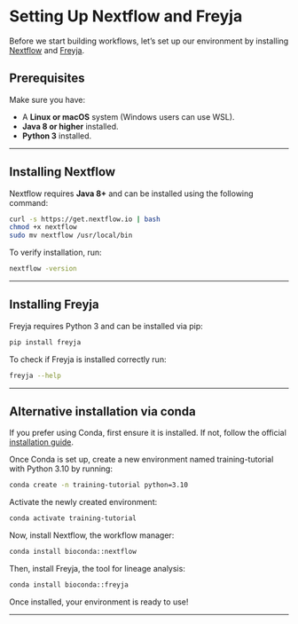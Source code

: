 # **Setting Up Nextflow and Freyja**

Before we start building workflows, let’s set up our environment by installing [Nextflow]((https://www.nextflow.io/docs/latest/overview.html)) and [Freyja](https://andersen-lab.github.io/Freyja/index.html#).

## **Prerequisites**
Make sure you have:
- A **Linux or macOS** system (Windows users can use WSL).
- **Java 8 or higher** installed.
- **Python 3** installed.

---

## **Installing Nextflow**

Nextflow requires **Java 8+** and can be installed using the following command:

```bash
curl -s https://get.nextflow.io | bash
chmod +x nextflow
sudo mv nextflow /usr/local/bin
```

To verify installation, run:
```bash
nextflow -version
```

---

## **Installing Freyja**

Freyja requires Python 3 and can be installed via pip:

```bash
pip install freyja
```

To check if Freyja is installed correctly run:
```bash
freyja --help
```
---

## **Alternative installation via conda**

If you prefer using Conda, first ensure it is installed. If not, follow the official [installation guide](https://docs.conda.io/projects/conda/en/latest/user-guide/install/index.html). 

Once Conda is set up, create a new environment named training-tutorial with Python 3.10 by running:

```bash
conda create -n training-tutorial python=3.10
```

Activate the newly created environment:

```bash
conda activate training-tutorial
```

Now, install Nextflow, the workflow manager:

```bash
conda install bioconda::nextflow
```

Then, install Freyja, the tool for lineage analysis:
```bash
conda install bioconda::freyja
```

Once installed, your environment is ready to use!

---